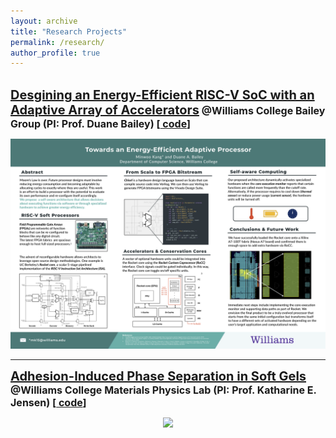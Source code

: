 ```yaml
---
layout: archive
title: "Research Projects"
permalink: /research/
author_profile: true
---
```

<br/>
<a href="/files/Kang_ThesisProposal_Final.pdf" style="font-size:20px;font-weight:bold" >
Desgining an Energy-Efficient RISC-V SoC with an Adaptive Array of Accelerators</a>

<font size="3">
<b>
@Williams College Bailey Group (PI: Prof. Duane Bailey) 
[<a href="https://github.com/joshuaminwookang/TheRoCCyMountains">
code</a>]
</b>
<br/>
</font>

<p align="center">
<img src='/images/Kang_Summer2019_poster.png' width='600' >
<br/> </p>

<hr/>

<a href="/files/AIPS_Draft.pdf" style="font-size:20px; font-weight:bold">
Adhesion-Induced Phase Separation in Soft Gels</a>

<font size="3">
<b>
@Williams College Materials Physics Lab (PI: Prof. Katharine E. Jensen)
[<a href="https://github.com/joshuaminwookang/WilliamsMaterials">
code</a>]
</b>
<br/>
</font>

<p align="center">
<img src='/images/Kang_Poster_SoftDays@Amherst.jpg' width='500'>
</p>